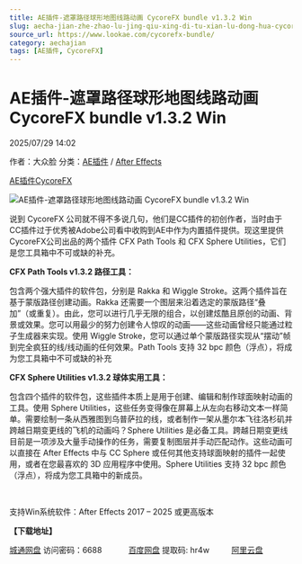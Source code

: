 ```yaml
---
title: AE插件-遮罩路径球形地图线路动画 CycoreFX bundle v1.3.2 Win
slug: aecha-jian-zhe-zhao-lu-jing-qiu-xing-di-tu-xian-lu-dong-hua-cycorefx-bundle-v1-3-2-win
source_url: https://www.lookae.com/cycorefx-bundle/
category: aechajian
tags: [AE插件, CycoreFX]
---
```

# AE插件-遮罩路径球形地图线路动画 CycoreFX bundle v1.3.2 Win

2025/07/29 14:02

作者：大众脸
分类：[AE插件](https://www.lookae.com/after-effects/aechajian/) / [After Effects](https://www.lookae.com/after-effects/)

[AE插件](https://www.lookae.com/tag/ae%e6%8f%92%e4%bb%b6/)[CycoreFX](https://www.lookae.com/tag/cycorefx/)

![AE插件-遮罩路径球形地图线路动画 CycoreFX bundle v1.3.2 Win](https://www.lookae.com/wp-content/uploads/2025/07/CycoreFX-bundle.jpg "AE插件-遮罩路径球形地图线路动画 CycoreFX bundle v1.3.2 Win-LookAE.com")

说到 CycoreFX 公司就不得不多说几句，他们是CC插件的初创作者，当时由于CC插件过于优秀被Adobe公司看中收购到AE中作为内置插件提供。现这里提供CycoreFX公司出品的两个插件 CFX Path Tools 和 CFX Sphere Utilities，它们是您工具箱中不可或缺的补充。

**CFX Path Tools v1.3.2 路径工具：**

包含两个强大插件的软件包，分别是 Rakka 和 Wiggle Stroke。这两个插件旨在基于蒙版路径创建动画。Rakka 还需要一个图层来沿着选定的蒙版路径“叠加”（或重复）。由此，您可以进行几乎无限的组合，以创建炫酷且原创的动画、背景或效果。您可以用最少的努力创建令人惊叹的动画——这些动画曾经只能通过粒子生成器来实现。使用 Wiggle Stroke，您可以通过单个蒙版路径实现从“摆动”帧到完全疯狂的线/线动画的任何效果。Path Tools 支持 32 bpc 颜色（浮点），将成为您工具箱中不可或缺的补充

**CFX Sphere Utilities v1.3.2 球体实用工具：**

包含四个插件的软件包，这些插件本质上是用于创建、编辑和制作球面映射动画的工具。使用 Sphere Utilities，这些任务变得像在屏幕上从左向右移动文本一样简单。需要绘制一条从西雅图到乌普萨拉的线，或者制作一架从墨尔本飞往洛杉矶并跨越日期变更线的飞机的动画吗？Sphere Utilities 是必备工具。跨越日期变更线目前是一项涉及大量手动操作的任务，需要复制图层并手动匹配动作。这些动画可以直接在 After Effects 中与 CC Sphere 或任何其他支持球面映射的插件一起使用，或者在您最喜欢的 3D 应用程序中使用。Sphere Utilities 支持 32 bpc 颜色（浮点），将成为您工具箱中的新成员。

[﻿﻿﻿](http://cloud.video.taobao.com/play/u/null/p/1/e/6/t/1/528377031830.mp4)

支持Win系统软件：After Effects 2017 – 2025 或更高版本

**【下载地址】**

[城通网盘](https://url70.ctfile.com/f/2827370-1547532958-1e3ea2?p=4431) 访问密码：6688            [百度网盘](https://pan.baidu.com/s/1PNbj9sDW1PnNUMbuKObnCw?pwd=hr4w) 提取码: hr4w          [阿里云盘](https://www.alipan.com/s/Xoc2J88N87W)
